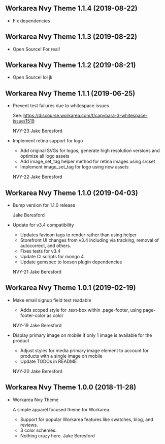 Workarea Nvy Theme 1.1.4 (2019-08-22)
--------------------------------------------------------------------------------

*   Fix dependencies


Workarea Nvy Theme 1.1.3 (2019-08-22)
--------------------------------------------------------------------------------

*   Open Source! For real!



Workarea Nvy Theme 1.1.2 (2019-08-21)
--------------------------------------------------------------------------------

*   Open Source! lol jk



Workarea Nvy Theme 1.1.1 (2019-06-25)
--------------------------------------------------------------------------------

*   Prevent test failures due to whitespace issues

    See: https://discourse.workarea.com/t/capybara-3-whitespace-issue/1519

    NVY-23
    Jake Beresford

*   Implement retina support for logo

    * Add original SVGs for logos, generate high resolution versions and optimize all logo assets
    * Add image_set_tag helper method for retina images using srcset
    * Implement image_set_tag for logo using new assets

    NVY-22
    Jake Beresford



Workarea Nvy Theme 1.1.0 (2019-04-03)
--------------------------------------------------------------------------------

*   Bump version for 1.1.0 release

    Jake Beresford

*   Update for v3.4 compatibility

    * Updates favicon tags to render rather than using helper
    * Storefront UI changes from v3.4 including via tracking, removal of autocorrect, and others.
    * Fixes tests for v3.4
    * Update CI scripts for mongo 4
    * Update gemspec to loosen plugin dependencies

    NVY-21
    Jake Beresford



Workarea Nvy Theme 1.0.1 (2019-02-19)
--------------------------------------------------------------------------------

*   Make email signup field text readable

    * Adds scoped style for .text-box within .page-footer, using page-footer-color as color

    NVY-19
    Jake Beresford

*   Display primary image on mobile if only 1 image is available for the product

    * Adjust styles for media primary image element to account for products with a single image on mobile
    * Update TODOs in README

    NVY-20
    Jake Beresford



Workarea Nvy Theme 1.0.0 (2018-11-28)
--------------------------------------------------------------------------------

*   Workarea Nvy Theme

    A simple apparel focused theme for Workarea.

    * Support for popular Workarea features like swatches, blog, and reviews.
    * 3 color schemes.
    * Nothing crazy here.
    Jake Beresford



